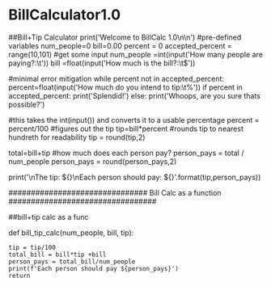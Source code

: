 # BillCalculator1.0

##Bill+Tip Calculator
print('Welcome to BillCalc 1.0\n\n')
#pre-defined variables
num_people=0
bill=0.00
percent = 0
accepted_percent = range(10,101)
#get some input
num_people =int(input('How many people are paying?:\t'))
bill =float(input('How much is the bill?:\t$'))

#minimal error mitigation
while percent not in accepted_percent:
    percent=float(input('How much do you intend to tip:\t%'))
    if percent in accepted_percent:
        print('Splendid!')
    else:
        print('Whoops, are you sure thats possible?')
        
#this takes the int(input()) and converts it to a usable percentage
percent = percent/100
#figures out the tip
tip=bill*percent
#rounds tip to nearest hundreth for readability
tip = round(tip,2) 

total=bill+tip
#how much does each person pay?
person_pays = total / num_people
person_pays = round(person_pays,2)

print('\nThe tip: ${}\nEach person should pay: ${}'.format(tip,person_pays))







############################### Bill Calc as a function  #################################

##bill+tip calc as a func

def bill_tip_calc(num_people, bill, tip):
    
    tip = tip/100
    total_bill = bill*tip +bill
    person_pays = total_bill/num_people
    print(f'Each person should pay ${person_pays}')
    return 


